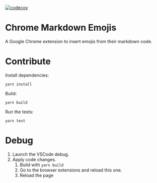 [![codecov](https://codecov.io/gh/ValentinVignal/chrome-markdown-emojis/branch/main/graph/badge.svg?token=K4Y5XPA3Z9)](https://codecov.io/gh/ValentinVignal/chrome-markdown-emojis)

# Chrome Markdown Emojis

A Google Chrome extension to insert emojis from their markdown code.

# Contribute

Install dependencies:

```zch
yarn install
```

Build: 

```
yarn build
```

Run the tests:

```
yarn test
```

# Debug

1. Launch the VSCode debug.
2. Apply code changes.
   1. Build with `yarn build`
   2. Go to the browser extensions and reload this one.
   3. Reload the page
